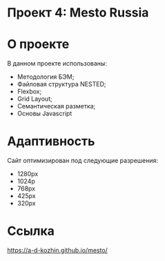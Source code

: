 # Проект 4: Mesto Russia 

# О проекте
В данном проекте использованы:
  - Методология БЭМ;
  - Файловая структура NESTED;
  - Flexbox;
  - Grid Layout;
  - Семантическая разметка;
  - Основы Javascript

# Адаптивность
Сайт оптимизирован под следующие разрешения:
  - 1280px
  - 1024p
  - 768px
  - 425px
  - 320px

# Ссылка
https://a-d-kozhin.github.io/mesto/
